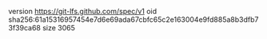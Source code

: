 version https://git-lfs.github.com/spec/v1
oid sha256:61a15316957454e7d6e69ada67cbfc65c2e163004e9fd885a8b3dfb73f39ca68
size 3065
